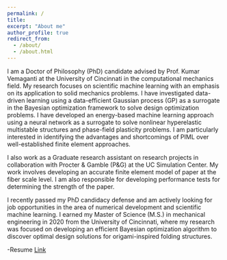 ```yaml
---
permalink: /
title: 
excerpt: "About me"
author_profile: true
redirect_from: 
  - /about/
  - /about.html
---
```


I am a Doctor of Philosophy (PhD) candidate advised by Prof. Kumar Vemaganti at the University of Cincinnati in the computational mechanics field. My research focuses on scientific machine learning with an emphasis on its application to solid mechanics problems. I have investigated data-driven learning using a data-efficient Gaussian process (GP) as a surrogate in the Bayesian optimization framework to solve design optimization problems. I have developed an energy-based machine learning approach using a neural network as a surrogate to solve nonlinear hyperelastic multistable structures and phase-field plasticity problems. I am particularly interested in identifying the advantages and shortcomings of PIML over well-established finite element approaches.  

I also work as a Graduate research assistant on research projects in collaboration with Procter & Gamble (P&G) at the UC Simulation Center. My work involves developing an accurate finite element model of paper at the fiber scale level. I am also responsible for developing performance tests for determining the strength of the paper. 

I recently passed my PhD candidacy defense and am actively looking for job opportunities in the area of numerical development and scientific machine learning. I earned my Master of Science (M.S.) in mechanical engineering in 2020 from the University of Cincinnati, where my research was focused on developing an efficient Bayesian optimization algorithm to discover optimal design solutions for origami-inspired folding structures.

-Resume [Link](https://github.com/Sourabh-Shende/Sourabh-Shende.github.io/_pages/Resume_SourabhShende.pdf)
